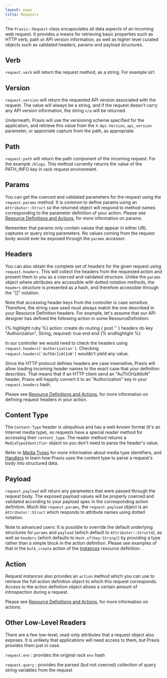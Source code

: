```yaml
---
layout: page
title: Requests
---
```

The `Praxis::Request` class encapsulates all data aspects of an incoming web
request. It provides a means for retrieving basic properties such as HTTP verb,
path or API version information, as well as higher level curated objects such
as validated headers, params and payload structures.

## Verb

`request.verb` will return the request method, as a string. For example
`GET`.

## Version

`request.version` will return the requested API version associated with the
request. The value will always be a string, and if the request doesn't carry
any API version information, the string `n/a` will be returned. 

Underneath, Praxis will use the versioning scheme specified for the application,
and retrieve this value from the `X-Api-Version`, `api_version` parameter, or 
approriate capture from the path, as appropriate.


## Path

`request.path` will return the path component of the incoming request. For the
example `/blogs`. This method currently returns the value of the PATH_INFO key
in rack request environment.


## Params

You can get the coerced and validated parameters for the request using the
`request.params` method. It is common to define params using an
`Attributor::Struct` so the returned object will respond to method names
corresponding to the parameter definition of your action. Please see [Resource
Definitions and Actions](../resource-definitions/), for more information on
params.

Remember that params only contain values that appear in either URL captures or
query string parameters. No values coming from the request body would ever be
exposed through the `params` accessor.

## Headers

You can also obtain the complete set of headers for the given request using
`request.headers`. This will collect the headers from the requested action and
present them to you as a coerced and validated structure. Unlike the `params` 
object where attributes are accessible with dotted notation methods, the `headers` structure 
is presented as a hash, and therefore accessible through the "[]" notation.

Note that accessing header keys from the controller is case sensitive. Therefore, the string case 
used must always match the one described in your Resource Definition headers. For
example, let's assume that our API designer has defined the following action in some ResourceDefinition:

{% highlight ruby %}
action :create do
  routing { post '' }
  headers do
    key "Authorization", String, required: true
  end
end
{% endhighlight %}

In our controller we would need to check the headers using `request.headers['Authorization']`. Checking `request.headers['AuThOrIzAtIoN']` wouldn't yield any value.

Since the HTTP protocol defines headers are case insensitive, Praxis will allow loading 
incoming header names to the exact case that your definition describes. That
means that if an HTTP client send an "AuThOrIzAtIoN" header, Praxis will happily convert it to 
an "Authorization" key in your `request.headers` hash.

Please see [Resource Definitions and Actions](../resource-definitions/), for
more information on defining request headers in your action.

## Content Type

The `Content-Type` header is ubiquitous and has a well-known format (it's an Internet media type),
so requests have a special reader method for accessing their `content_type`. The reader method
returns a `MediaTypeIdentifier` object so you don't need to parse the header's value.

Refer to [Media Types](../media_types/) for more information about media type identifiers, and
[Handlers](../handlers/) to learn how Praxis uses the content type to parse a request's body
into structured data.

## Payload

`request.payload` will return any parameters that were passed through the
request body. The exposed payload values will be properly coerced and validated according 
to your payload spec in the corresponding action definition. Much like `request.params`, the 
`request.payload` object is an `Attributor::Struct` which responds to attribute names 
using dotted notation.

Note to advanced users: It is possible to override the default underlying structures for `params` 
and `payload` (which default to `Attributor::Struct`s), as well as `headers` (which defaults to `Hash.of(key:String)`) by providing a type rather than a simple block in the action definition. Please see
examples of that in the `bulk_create` action of the [Instances](https://github.com/rightscale/praxis/blob/master/spec/spec_app/design/resources/instances.rb) resource definition.
.

## Action

Request instances also provides an `action` method which you can use to
retrieve the full action definition object to which this request corresponds.
Access to the action definition object allows a certain amount of introspection
during a request.

Please see [Resource Definitions and Actions](../resource-definitions/), for
more information on actions.

## Other Low-Level Readers

There are a few low-level, read-only attributes that a request object also
exposes. It is unlikely that applications will need access to them, but Praxis
provides them just in case.

`request.env`
: provides the original rack `env` hash

`request.query`
: provides the parsed (but not coerced) collection of query string variables from the request
